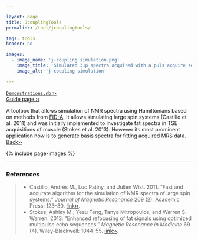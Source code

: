 ```yaml
---

layout: page
title: JcouplingTools
permalink: /tool/jcouplingtools/

tags: tools
header: no

images:
  - image_name: 'j-coupling simulation.png'
    image_title: 'Simulated 31p spectra acquired with a puls acquire sequence.'
    image_alt: 'j-coupling simulation' 

---
```


[`Demonstrations.nb` ››](/doc/demo/) <br>
[Guide page ››](/assets/htmldoc/html/guide/{{page.title}})

A toolbox that allows simulation of NMR spectra using Hamiltonians based
on methods from [FID-A](https://github.com/CIC-methods/FID-A). It allows
simulating large spin systems (Castillo et al. 2011) and was initially implemented
to investigate fat spectra in TSE acquisitions of muscle (Stokes et al.
2013). However its most prominent application now is to generate basis spectra for
fitting acquired MRS data. [Back››](/tool/)

{% include page-images %}

--------------------------------------------------------------------------

### References

> - Castillo, Andrés M., Luc Patiny, and Julien Wist. 2011. “Fast and
accurate algorithm for the simulation of NMR spectra of large spin
systems.” *Journal of Magnetic Resonance* 209 (2). Academic Press:
123–30. [link››](https://doi.org/10.1016/j.jmr.2010.12.008).
> - Stokes, Ashley M., Yesu Feng, Tanya Mitropoulos, and Warren S. Warren. 2013.
“Enhanced refocusing of fat signals using optimized multipulse
echo sequences.” *Magnetic Resonance in Medicine* 69 (4).
Wiley-Blackwell: 1044–55. [link››](https://doi.org/10.1002/mrm.24340).
